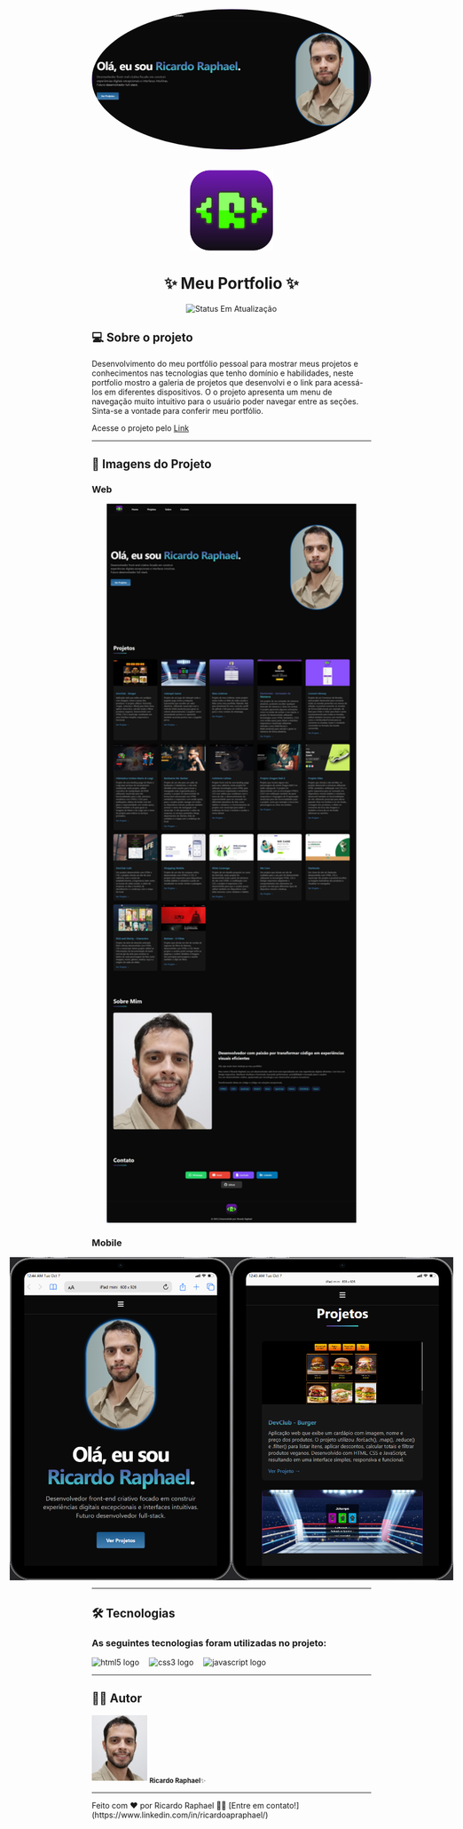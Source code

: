 <div align="center">
  <img style="border-radius: 60%;" alt="Img-Projeto" src="./img/Portifolio-Ricardo-Atualizado.JPG" width="800px"/>
</div>
<br />
<br />

<div align="center">
  <img alt="Logo-Ricardo" src="./img/logo-ricardo.png" width="150px"/>
</div>

<h1 align="center"> 
	✨​​ Meu Portfolio ✨​​
</h1>

<p align="center">
  <img alt="Status Em Atualização" src="https://img.shields.io/badge/STATUS-EM%20ATUALIZAÇÃO-orange">
</p>

## 💻 Sobre o projeto

<p>
  Desenvolvimento do meu portfólio pessoal para mostrar meus projetos e conhecimentos nas tecnologias que tenho domínio 
  e habilidades, neste portfolio mostro a galeria de projetos que desenvolvi e o link para acessá-los em diferentes dispositivos. 
  O o projeto apresenta um menu de navegação muito intuitivo para o usuário poder navegar entre as seções. Sinta-se a vontade para 
  conferir meu portfólio.
</p>
<p>Acesse o projeto pelo <a href="https://ricardoraphaeltech.github.io/Portfolio/">Link</a></p>

---

## 🎨 Imagens do Projeto

### Web

<div align="center">
  <img alt="visualizacao-desktop" src="./img/desktop.jpeg" width="450px"/>
</div>

### Mobile

<div align="center" style="display: flex; align-items: flex-start; justify-content: center;">
  	<img alt="visualizacao-mobile" src="./img/iPad-mini-home.png" width="400px">
  	<img alt="visualizacao-mobile" src="./img/iPad-mini-projects.png" width="400px">
</div>

---

## 🛠 Tecnologias

<h3>As seguintes tecnologias foram utilizadas no projeto:</h3>

<div align="left">
  <img src="https://cdn.jsdelivr.net/gh/devicons/devicon/icons/html5/html5-original.svg" height="32" alt="html5 logo"  />
  <img width="10" />
  <img src="https://cdn.jsdelivr.net/gh/devicons/devicon/icons/css3/css3-original.svg" height="32" alt="css3 logo"  />
  <img width="10" />
  <img src="https://cdn.jsdelivr.net/gh/devicons/devicon/icons/javascript/javascript-original.svg" height="32" alt="javascript logo"  />
  <img width="10" />
</div>

---

## 👨‍💻​ Autor

<img src="./img/ricardo-img.jpg" width="100px;" alt="Ricardo Raphael"/>
<sub><b>Ricardo Raphael</b>✨</sub>

---

<p>Feito com ❤️ por Ricardo Raphael 👋🏽 [Entre em contato!](https://www.linkedin.com/in/ricardoapraphael/)</p>
